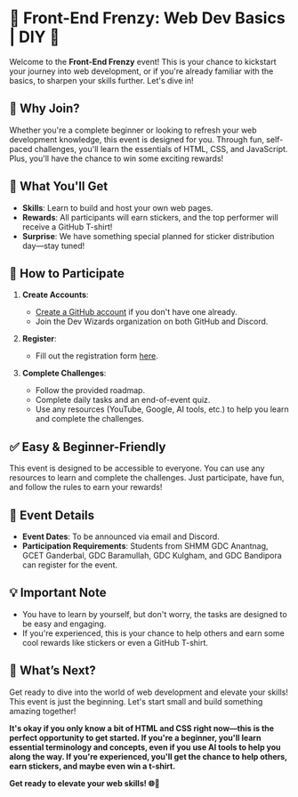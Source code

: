 # 🎉 Front-End Frenzy: Web Dev Basics | DIY 🎉

Welcome to the **Front-End Frenzy** event! This is your chance to kickstart your journey into web development, or if you're already familiar with the basics, to sharpen your skills further. Let's dive in!

## 🚀 Why Join?

Whether you're a complete beginner or looking to refresh your web development knowledge, this event is designed for you. Through fun, self-paced challenges, you'll learn the essentials of HTML, CSS, and JavaScript. Plus, you'll have the chance to win some exciting rewards!

## 🌟 What You'll Get

- **Skills**: Learn to build and host your own web pages.
- **Rewards**: All participants will earn stickers, and the top performer will receive a GitHub T-shirt!
- **Surprise**: We have something special planned for sticker distribution day—stay tuned!

## 📝 How to Participate

1. **Create Accounts**: 
   - [Create a GitHub account](https://github.com) if you don't have one already.
   - Join the Dev Wizards organization on both GitHub and Discord.
   
2. **Register**: 
   - Fill out the registration form [here](https://forms.gle/RXVvps74qXbSY5bB9).
   
3. **Complete Challenges**: 
   - Follow the provided roadmap.
   - Complete daily tasks and an end-of-event quiz.
   - Use any resources (YouTube, Google, AI tools, etc.) to help you learn and complete the challenges.

## ✅ Easy & Beginner-Friendly

This event is designed to be accessible to everyone. You can use any resources to learn and complete the challenges. Just participate, have fun, and follow the rules to earn your rewards!

## 📅 Event Details

- **Event Dates**: To be announced via email and Discord.
- **Participation Requirements**: Students from SHMM GDC Anantnag, GCET Ganderbal, GDC Baramullah, GDC Kulgham, and GDC Bandipora can register for the event.

## 💡 Important Note

- You have to learn by yourself, but don't worry, the tasks are designed to be easy and engaging.
- If you're experienced, this is your chance to help others and earn some cool rewards like stickers or even a GitHub T-shirt.

## 🎁 What’s Next?

Get ready to dive into the world of web development and elevate your skills! This event is just the beginning. Let's start small and build something amazing together!

**It's okay if you only know a bit of HTML and CSS right now—this is the perfect opportunity to get started. If you're a beginner, you'll learn essential terminology and concepts, even if you use AI tools to help you along the way. If you're experienced, you'll get the chance to help others, earn stickers, and maybe even win a t-shirt.**

**Get ready to elevate your web skills! 🌐🚀**
